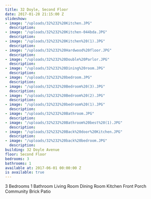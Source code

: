 ```yaml
---
title: 32 Doyle, Second Floor
date: 2017-01-28 21:15:00 Z
slideshow:
- image: "/uploads/32%232%20Kitchen.JPG"
  description:
- image: "/uploads/32%232%20Kitchen-044bda.JPG"
  description:
- image: "/uploads/32%232%20Kitchen%20(1).JPG"
  description:
- image: "/uploads/32%232%20Hardwood%20floor.JPG"
  description:
- image: "/uploads/32%232%20Double%20Parlor.JPG"
  description:
- image: "/uploads/32%232%20Dining%20room.JPG"
  description:
- image: "/uploads/32%232%20bedroom.JPG"
  description:
- image: "/uploads/32%232%20Bedroom%20(3).JPG"
  description:
- image: "/uploads/32%232%20Bedroom%20(2).JPG"
  description:
- image: "/uploads/32%232%20bedroom%20(1).JPG"
  description:
- image: "/uploads/32%232%20Bathroom.JPG"
  description:
- image: "/uploads/32%232%20Bathroom%20best%20(1).JPG"
  description:
- image: "/uploads/32%232%20Back%20door%20Kitchen.JPG"
  description:
- image: "/uploads/32%232%20back%20bedroom.JPG"
  description:
building: 32 Doyle Avenue
floor: Second Floor
bedrooms: 3
bathrooms: 1
available at: 2017-06-01 00:00:00 Z
is available: true
---
```


3 Bedrooms
1 Bathroom
Living Room
Dining Room
Kitchen
Front Porch
Community Brick Patio
